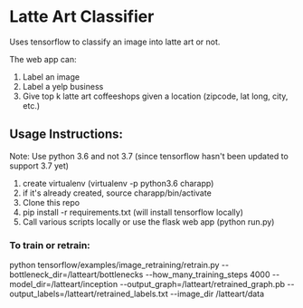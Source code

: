 # Latte Art Classifier

Uses tensorflow to classify an image into latte art or not.

The web app can:
1. Label an image 
2. Label a yelp business
3. Give top k latte art coffeeshops given a location (zipcode, lat long, city, etc.)

## Usage Instructions:

Note: Use python 3.6 and not 3.7 (since tensorflow hasn't been updated to support 3.7 yet)
1. create virtualenv (virtualenv -p python3.6 charapp)
2. if it's already created, source charapp/bin/activate
3. Clone this repo
4. pip install -r requirements.txt (will install tensorflow locally)
5. Call various scripts locally or use the flask web app (python run.py)

### To train or retrain:

python tensorflow/examples/image_retraining/retrain.py --bottleneck_dir=/latteart/bottlenecks --how_many_training_steps 4000 --model_dir=/latteart/inception --output_graph=/latteart/retrained_graph.pb --output_labels=/latteart/retrained_labels.txt --image_dir /latteart/data
